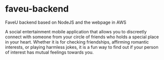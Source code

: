 # faveu-backend

FaveU backend based on NodeJS and the webpage in AWS

A social entertainment mobile application that allows you to discreetly connect with someone from your circle of friends who holds a special place in your heart. Whether it is for checking friendships, affirming romantic interests, or playing harmless jokes, it is a fun way to find out if your person of interest has mutual feelings towards you.
